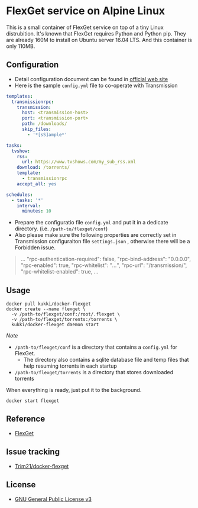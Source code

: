 # FlexGet service on Alpine Linux

This is a small container of FlexGet service on top of a tiny Linux distrubition. It's known that FlexGet requires Python and Python pip. They are already 160M to install on Ubuntu server 16.04 LTS. And this container is only 110MB.

## Configuration

* Detail configuration document can be found in [official web site](http://flexget.com/Configuration)
* Here is the sample `config.yml` file to co-operate with Transmission

```YAML
templates:
  transmissionrpc:
    transmission:
      host: <transmission-host>
      port: <transmission-port>
      path: /downloads/
      skip_files:
        - '*[sS]ample*'

tasks:
  tvshow:
    rss:
      url: https://www.tvshows.com/my_sub_rss.xml
    download: /torrents/
    template:
      - transmissionrpc
    accept_all: yes

schedules:
  - tasks: '*'
    interval:
      minutes: 10
```

* Prepare the configuratio file `config.yml` and put it in a dedicate directory. (i.e. `/path-to/flexget/conf`)
* Also please make sure the following properties are correctly set in Transmission configuraiton file `settings.json` , otherwise there will be a Forbidden issue.


> ...
>  "rpc-authentication-required": false,
>  "rpc-bind-address": "0.0.0.0",
>  "rpc-enabled": true,
>  "rpc-whitelist": "*.*.*.*",
>  "rpc-url": "/transmission/",
>  "rpc-whitelist-enabled": true,
> ...

## Usage

```
docker pull kukki/docker-flexget
docker create --name flexget \
  -v /path-to/flexget/conf:/root/.flexget \
  -v /path-to/flexget/torrents:/torrents \
  kukki/docker-flexget daemon start
```

_Note_

* `/path-to/flexget/conf` is a directory that contains a `config.yml` for FlexGet.
  * The directory also contains a sqlite database file and temp files that help resuming torrents in each startup
* `/path-to/flexget/torrents` is a directory that stores downloaded torrents

When everything is ready, just put it to the background.

```
docker start flexget
```

## Reference

* [FlexGet](http://flexget.com/)

## Issue tracking

* [Trim21/docker-flexget](https://github.com/Trim21/docker-flexget)

## License
* [GNU General Public License v3](http://www.gnu.org/licenses/gpl-3.0.en.html)
